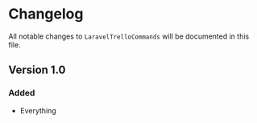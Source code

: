 # Changelog

All notable changes to `LaravelTrelloCommands` will be documented in this file.

## Version 1.0

### Added
- Everything
